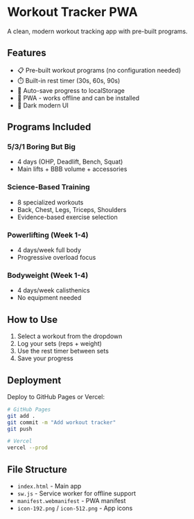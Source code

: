 # Workout Tracker PWA

A clean, modern workout tracking app with pre-built programs.

## Features

- 📋 Pre-built workout programs (no configuration needed)
- ⏱️ Built-in rest timer (30s, 60s, 90s)
- 💾 Auto-save progress to localStorage
- 📱 PWA - works offline and can be installed
- 🎨 Dark modern UI

## Programs Included

### 5/3/1 Boring But Big
- 4 days (OHP, Deadlift, Bench, Squat)
- Main lifts + BBB volume + accessories

### Science-Based Training
- 8 specialized workouts
- Back, Chest, Legs, Triceps, Shoulders
- Evidence-based exercise selection

### Powerlifting (Week 1-4)
- 4 days/week full body
- Progressive overload focus

### Bodyweight (Week 1-4)
- 4 days/week calisthenics
- No equipment needed

## How to Use

1. Select a workout from the dropdown
2. Log your sets (reps + weight)
3. Use the rest timer between sets
4. Save your progress

## Deployment

Deploy to GitHub Pages or Vercel:

```bash
# GitHub Pages
git add .
git commit -m "Add workout tracker"
git push

# Vercel
vercel --prod
```

## File Structure

- `index.html` - Main app
- `sw.js` - Service worker for offline support
- `manifest.webmanifest` - PWA manifest
- `icon-192.png` / `icon-512.png` - App icons
